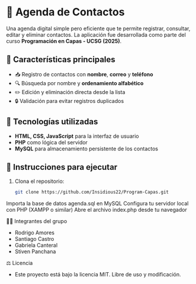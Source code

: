 # 📇 Agenda de Contactos

Una agenda digital simple pero eficiente que te permite registrar, consultar, editar y eliminar contactos. La aplicación fue desarrollada como parte del curso **Programación en Capas - UCSG (2025)**.


## 🚀 Características principales

- 📥 Registro de contactos con **nombre**, **correo** y **teléfono**
- 🔍 Búsqueda por nombre y **ordenamiento alfabético**
- ✏️ Edición y eliminación directa desde la lista
- 🔒 Validación para evitar registros duplicados


## 🧩 Tecnologías utilizadas

- **HTML, CSS, JavaScript** para la interfaz de usuario
- **PHP** como lógica del servidor
- **MySQL** para almacenamiento persistente de los contactos


## 🧪 Instrucciones para ejecutar

1. Clona el repositorio:
   ```bash
   git clone https://github.com/Insidious22/Program-Capas.git
Importa la base de datos agenda.sql en MySQL
Configura tu servidor local con PHP (XAMPP o similar)
Abre el archivo index.php desde tu navegador

👨‍💻 Integrantes del grupo
- Rodrigo Amores
- Santiago Castro
- Gabriela Canteral
- Stiven Panchana

⚖️ Licencia
- Este proyecto está bajo la licencia MIT. Libre de uso y modificación.
